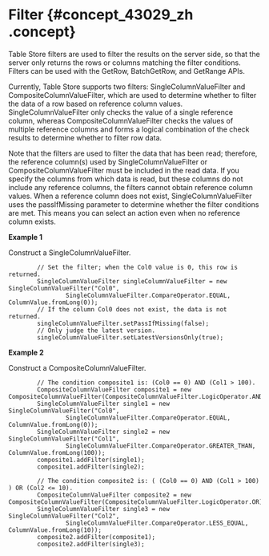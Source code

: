 # Filter {#concept_43029_zh .concept}

Table Store filters are used to filter the results on the server side, so that the server only returns the rows or columns matching the filter conditions. Filters can be used with the GetRow, BatchGetRow, and GetRange APIs.

Currently, Table Store supports two filters: SingleColumnValueFilter and CompositeColumnValueFilter, which are used to determine whether to filter the data of a row based on reference column values. SingleColumnValueFilter only checks the value of a single reference column, whereas CompositeColumnValueFilter checks the values of multiple reference columns and forms a logical combination of the check results to determine whether to filter row data.

Note that the filters are used to filter the data that has been read; therefore, the reference column\(s\) used by SingleColumnValueFilter or CompositeColumnValueFilter must be included in the read data. If you specify the columns from which data is read, but these columns do not include any reference columns, the filters cannot obtain reference column values. When a reference column does not exist, SingleColumnValueFilter uses the passIfMissing parameter to determine whether the filter conditions are met. This means you can select an action even when no reference column exists.

**Example 1**

Construct a SingleColumnValueFilter.

```language-java
        // Set the filter; when the Col0 value is 0, this row is returned.
        SingleColumnValueFilter singleColumnValueFilter = new SingleColumnValueFilter("Col0",
                SingleColumnValueFilter.CompareOperator.EQUAL, ColumnValue.fromLong(0));
        // If the column Col0 does not exist, the data is not returned.
        singleColumnValueFilter.setPassIfMissing(false);
        // Only judge the latest version.
        singleColumnValueFilter.setLatestVersionsOnly(true);

```

**Example 2**

Construct a CompositeColumnValueFilter.

```language-java
        // The condition composite1 is: (Col0 == 0) AND (Col1 > 100).
        CompositeColumnValueFilter composite1 = new CompositeColumnValueFilter(CompositeColumnValueFilter.LogicOperator.AND);
        SingleColumnValueFilter single1 = new SingleColumnValueFilter("Col0",
                SingleColumnValueFilter.CompareOperator.EQUAL, ColumnValue.fromLong(0));
        SingleColumnValueFilter single2 = new SingleColumnValueFilter("Col1",
                SingleColumnValueFilter.CompareOperator.GREATER_THAN, ColumnValue.fromLong(100));
        composite1.addFilter(single1);
        composite1.addFilter(single2);

        // The condition composite2 is: ( (Col0 == 0) AND (Col1 > 100) ) OR (Col2 <= 10).
        CompositeColumnValueFilter composite2 = new CompositeColumnValueFilter(CompositeColumnValueFilter.LogicOperator.OR);
        SingleColumnValueFilter single3 = new SingleColumnValueFilter("Col2",
                SingleColumnValueFilter.CompareOperator.LESS_EQUAL, ColumnValue.fromLong(10));
        composite2.addFilter(composite1);
        composite2.addFilter(single3);

```

